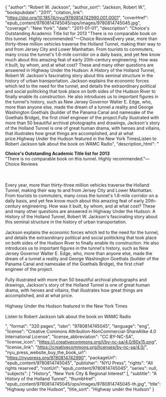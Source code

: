 {
  "author": "Robert W. Jackson",
  "author_sort": "Jackson, Robert W.",
  "bookpubdate": "2011",
  "citation_link": "https://doi.org/10.18574/nyu/9780814742990.001.0001",
  "coverHref": "epub_content/9780814745045/ops/images/9780814745045.jpg",
  "coverage": "New York",
  "date": "2011-01-01",
  "description": "Choice's Outstanding Academic Title list for 2013  \"There is no comparable book on this tunnel. Highly recommended.\"&#8212;Choice ReviewsEvery year, more than thirty-three million vehicles traverse the Holland Tunnel, making their way to and from Jersey City and Lower Manhattan. From tourists to commuters, many cross the tunnel's 1.6-mile corridor on a daily basis, and yet few know much about this amazing feat of early 20th-century engineering. How was it built, by whom, and at what cost? These and many other questions are answered in Highway Under the Hudson: A History of the Holland Tunnel, Robert W. Jackson's fascinating story about this seminal structure in the history of urban transportation. Jackson explains the economic forces which led to the need for the tunnel, and details the extraordinary political and social politicking that took place on both sides of the Hudson River to finally enable its construction. He also introduces us to important figures in the tunnel's history, such as New Jersey Governor Walter E. Edge, who, more than anyone else, made the dream of a tunnel a reality and George Washington Goethals (builder of the Panama Canal and namesake of the Goethals Bridge), the first chief engineer of the project.Fully illustrated with more than 50 beautiful archival photographs and drawings, Jackson's story of the Holland Tunnel is one of great human drama, with heroes and villains, that illustrates how great things are accomplished, and at what price.Highway Under the Hudson featured in the New York TimesListen to Robert Jackson talk about the book on WAMC Radio",
  "description_html": "<p><b>Choice's Outstanding Academic Title list for 2013</b> <br> \"There is no comparable book on this tunnel. Highly recommended.\"&#8212;Choice Reviews<br><br><br><br>Every year, more than thirty-three million vehicles traverse the Holland Tunnel, making their way to and from Jersey City and Lower Manhattan. From tourists to commuters, many cross the tunnel's 1.6-mile corridor on a daily basis, and yet few know much about this amazing feat of early 20th-century engineering. How was it built, by whom, and at what cost? These and many other questions are answered in Highway Under the Hudson: A History of the Holland Tunnel, Robert W. Jackson's fascinating story about this seminal structure in the history of urban transportation. <br><br>Jackson explains the economic forces which led to the need for the tunnel, and details the extraordinary political and social politicking that took place on both sides of the Hudson River to finally enable its construction. He also introduces us to important figures in the tunnel's history, such as New Jersey Governor Walter E. Edge, who, more than anyone else, made the dream of a tunnel a reality and George Washington Goethals (builder of the Panama Canal and namesake of the Goethals Bridge), the first chief engineer of the project.<br><br>Fully illustrated with more than 50 beautiful archival photographs and drawings, Jackson's story of the Holland Tunnel is one of great human drama, with heroes and villains, that illustrates how great things are accomplished, and at what price.<br><br>Highway Under the Hudson featured in the New York Times<br><br>Listen to Robert Jackson talk about the book on WAMC Radio</p>",
  "format": "320 pages",
  "isbn": "9780814745045",
  "language": "eng",
  "license": "Creative Commons Attribution-NonCommercial-ShareAlike 4.0 International License",
  "license_abbreviation": "CC BY-NC-SA",
  "license_icon": "https://i.creativecommons.org/l/by-nc-sa/4.0/80x15.png",
  "license_link": "https://creativecommons.org/licenses/by-nc-sa/4.0/",
  "nyu_press_website_buy_the_book_url": "https://nyupress.org/9780814742990",
  "packageUrl": "epub_content/9780814745045",
  "publisher": "NYU Press",
  "rights": "All rights reserved",
  "rootUrl": "epub_content/9780814745045",
  "series": null,
  "subjects": [
    "History",
    "New York City & Regional Interest"
  ],
  "subtitle": "A History of the Holland Tunnel",
  "thumbHref": "epub_content/9780814745045/ops/images/9780814745045-th.jpg",
  "title": "Highway under the Hudson",
  "title_sort": "Highway under the Hudson"
}

